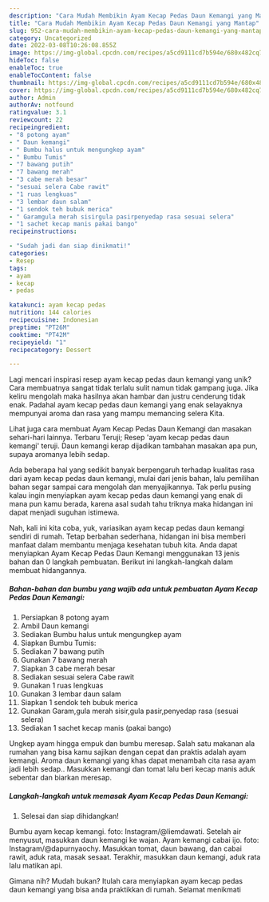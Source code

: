 ```yaml
---
description: "Cara Mudah Membikin Ayam Kecap Pedas Daun Kemangi yang Mantap"
title: "Cara Mudah Membikin Ayam Kecap Pedas Daun Kemangi yang Mantap"
slug: 952-cara-mudah-membikin-ayam-kecap-pedas-daun-kemangi-yang-mantap
category: Uncategorized
date: 2022-03-08T10:26:08.855Z
image: https://img-global.cpcdn.com/recipes/a5cd9111cd7b594e/680x482cq70/ayam-kecap-pedas-daun-kemangi-foto-resep-utama.jpg
hideToc: false
enableToc: true
enableTocContent: false
thumbnail: https://img-global.cpcdn.com/recipes/a5cd9111cd7b594e/680x482cq70/ayam-kecap-pedas-daun-kemangi-foto-resep-utama.jpg
cover: https://img-global.cpcdn.com/recipes/a5cd9111cd7b594e/680x482cq70/ayam-kecap-pedas-daun-kemangi-foto-resep-utama.jpg
author: Admin
authorAv: notfound
ratingvalue: 3.1
reviewcount: 22
recipeingredient:
- "8 potong ayam"
- " Daun kemangi"
- " Bumbu halus untuk mengungkep ayam"
- " Bumbu Tumis"
- "7 bawang putih"
- "7 bawang merah"
- "3 cabe merah besar"
- "sesuai selera Cabe rawit"
- "1 ruas lengkuas"
- "3 lembar daun salam"
- "1 sendok teh bubuk merica"
- " Garamgula merah sisirgula pasirpenyedap rasa sesuai selera"
- "1 sachet kecap manis pakai bango"
recipeinstructions:

- "Sudah jadi dan siap dinikmati!"
categories:
- Resep
tags:
- ayam
- kecap
- pedas

katakunci: ayam kecap pedas 
nutrition: 144 calories
recipecuisine: Indonesian
preptime: "PT26M"
cooktime: "PT42M"
recipeyield: "1"
recipecategory: Dessert

---
```





Lagi mencari inspirasi resep ayam kecap pedas daun kemangi yang unik? Cara membuatnya sangat tidak terlalu sulit namun tidak gampang juga. Jika keliru mengolah maka hasilnya akan hambar dan justru cenderung tidak enak. Padahal ayam kecap pedas daun kemangi yang enak selayaknya mempunyai aroma dan rasa yang mampu memancing selera Kita.





Lihat juga cara membuat Ayam Kecap Pedas Daun Kemangi dan masakan sehari-hari lainnya. Terbaru Teruji; Resep &#39;ayam kecap pedas daun kemangi&#39; teruji. Daun kemangi kerap dijadikan tambahan masakan apa pun, supaya aromanya lebih sedap.

Ada beberapa hal yang sedikit banyak berpengaruh terhadap kualitas rasa dari ayam kecap pedas daun kemangi, mulai dari jenis bahan, lalu pemilihan bahan segar sampai cara mengolah dan menyajikannya. Tak perlu pusing kalau ingin menyiapkan ayam kecap pedas daun kemangi yang enak di mana pun kamu berada, karena asal sudah tahu triknya maka hidangan ini dapat menjadi suguhan istimewa.






Nah, kali ini kita coba, yuk, variasikan ayam kecap pedas daun kemangi sendiri di rumah. Tetap berbahan sederhana, hidangan ini bisa memberi manfaat dalam membantu menjaga kesehatan tubuh kita. Anda dapat menyiapkan Ayam Kecap Pedas Daun Kemangi menggunakan 13 jenis bahan dan 0 langkah pembuatan. Berikut ini langkah-langkah dalam membuat hidangannya.

<!--inarticleads1-->

##### Bahan-bahan dan bumbu yang wajib ada untuk pembuatan Ayam Kecap Pedas Daun Kemangi:

1. Persiapkan 8 potong ayam
1. Ambil  Daun kemangi
1. Sediakan  Bumbu halus untuk mengungkep ayam
1. Siapkan  Bumbu Tumis:
1. Sediakan 7 bawang putih
1. Gunakan 7 bawang merah
1. Siapkan 3 cabe merah besar
1. Sediakan sesuai selera Cabe rawit
1. Gunakan 1 ruas lengkuas
1. Gunakan 3 lembar daun salam
1. Siapkan 1 sendok teh bubuk merica
1. Gunakan  Garam,gula merah sisir,gula pasir,penyedap rasa (sesuai selera)
1. Sediakan 1 sachet kecap manis (pakai bango)


Ungkep ayam hingga empuk dan bumbu meresap. Salah satu makanan ala rumahan yang bisa kamu sajikan dengan cepat dan praktis adalah ayam kemangi. Aroma daun kemangi yang khas dapat menambah cita rasa ayam jadi lebih sedap.. Masukkan kemangi dan tomat lalu beri kecap manis aduk sebentar dan biarkan meresap. 

<!--inarticleads2-->

##### Langkah-langkah untuk memasak Ayam Kecap Pedas Daun Kemangi:


1. Selesai dan siap dihidangkan!

Bumbu ayam kecap kemangi. foto: Instagram/@liemdawati. Setelah air menyusut, masukkan daun kemangi ke wajan. Ayam kemangi cabai ijo. foto: Instagram/@dapurnyaochy. Masukkan tomat, daun bawang, dan cabai rawit, aduk rata, masak sesaat. Terakhir, masukkan daun kemangi, aduk rata lalu matikan api. 

Gimana nih? Mudah bukan? Itulah cara menyiapkan ayam kecap pedas daun kemangi yang bisa anda praktikkan di rumah. Selamat menikmati
